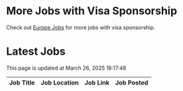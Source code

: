 # More Jobs with Visa Sponsorship

Check out [Europe Jobs](https://github.com/sureshparimi/europejobs#latest-jobs) for more jobs with visa sponsorship.

# Latest Jobs

This page is updated at March 26, 2025 18:17:48

| Job Title | Job Location | Job Link | Job Posted |
| --- | --- | --- | --- |
